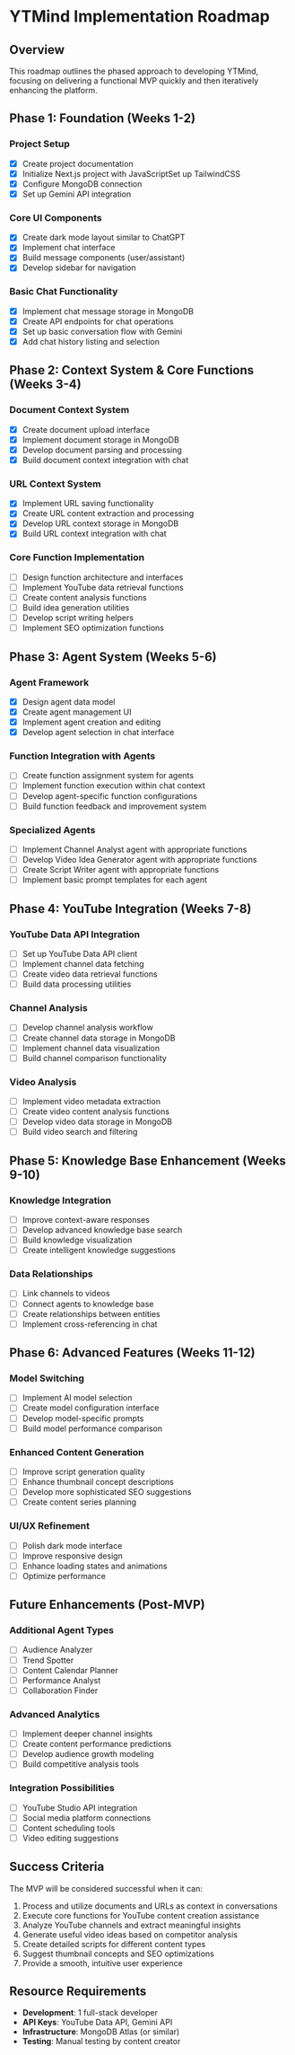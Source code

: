 # YTMind Implementation Roadmap

## Overview

This roadmap outlines the phased approach to developing YTMind, focusing on delivering a functional MVP quickly and then iteratively enhancing the platform.

## Phase 1: Foundation (Weeks 1-2)

### Project Setup

- [x] Create project documentation
- [x] Initialize Next.js project with JavaScriptSet up TailwindCSS
- [x] Configure MongoDB connection
- [x] Set up Gemini API integration

### Core UI Components

- [x] Create dark mode layout similar to ChatGPT
- [x] Implement chat interface
- [x] Build message components (user/assistant)
- [x] Develop sidebar for navigation

### Basic Chat Functionality

- [x] Implement chat message storage in MongoDB
- [x] Create API endpoints for chat operations
- [x] Set up basic conversation flow with Gemini
- [x] Add chat history listing and selection

## Phase 2: Context System & Core Functions (Weeks 3-4)

### Document Context System

- [x] Create document upload interface
- [x] Implement document storage in MongoDB
- [x] Develop document parsing and processing
- [x] Build document context integration with chat

### URL Context System

- [x] Implement URL saving functionality
- [x] Create URL content extraction and processing
- [x] Develop URL context storage in MongoDB
- [x] Build URL context integration with chat

### Core Function Implementation

- [ ] Design function architecture and interfaces
- [ ] Implement YouTube data retrieval functions
- [ ] Create content analysis functions
- [ ] Build idea generation utilities
- [ ] Develop script writing helpers
- [ ] Implement SEO optimization functions

## Phase 3: Agent System (Weeks 5-6)

### Agent Framework

- [x] Design agent data model
- [x] Create agent management UI
- [x] Implement agent creation and editing
- [x] Develop agent selection in chat interface

### Function Integration with Agents

- [ ] Create function assignment system for agents
- [ ] Implement function execution within chat context
- [ ] Develop agent-specific function configurations
- [ ] Build function feedback and improvement system

### Specialized Agents

- [ ] Implement Channel Analyst agent with appropriate functions
- [ ] Develop Video Idea Generator agent with appropriate functions
- [ ] Create Script Writer agent with appropriate functions
- [ ] Implement basic prompt templates for each agent

## Phase 4: YouTube Integration (Weeks 7-8)

### YouTube Data API Integration

- [ ] Set up YouTube Data API client
- [ ] Implement channel data fetching
- [ ] Create video data retrieval functions
- [ ] Build data processing utilities

### Channel Analysis

- [ ] Develop channel analysis workflow
- [ ] Create channel data storage in MongoDB
- [ ] Implement channel data visualization
- [ ] Build channel comparison functionality

### Video Analysis

- [ ] Implement video metadata extraction
- [ ] Create video content analysis functions
- [ ] Develop video data storage in MongoDB
- [ ] Build video search and filtering

## Phase 5: Knowledge Base Enhancement (Weeks 9-10)

### Knowledge Integration

- [ ] Improve context-aware responses
- [ ] Develop advanced knowledge base search
- [ ] Build knowledge visualization
- [ ] Create intelligent knowledge suggestions

### Data Relationships

- [ ] Link channels to videos
- [ ] Connect agents to knowledge base
- [ ] Create relationships between entities
- [ ] Implement cross-referencing in chat

## Phase 6: Advanced Features (Weeks 11-12)

### Model Switching

- [ ] Implement AI model selection
- [ ] Create model configuration interface
- [ ] Develop model-specific prompts
- [ ] Build model performance comparison

### Enhanced Content Generation

- [ ] Improve script generation quality
- [ ] Enhance thumbnail concept descriptions
- [ ] Develop more sophisticated SEO suggestions
- [ ] Create content series planning

### UI/UX Refinement

- [ ] Polish dark mode interface
- [ ] Improve responsive design
- [ ] Enhance loading states and animations
- [ ] Optimize performance

## Future Enhancements (Post-MVP)

### Additional Agent Types

- [ ] Audience Analyzer
- [ ] Trend Spotter
- [ ] Content Calendar Planner
- [ ] Performance Analyst
- [ ] Collaboration Finder

### Advanced Analytics

- [ ] Implement deeper channel insights
- [ ] Create content performance predictions
- [ ] Develop audience growth modeling
- [ ] Build competitive analysis tools

### Integration Possibilities

- [ ] YouTube Studio API integration
- [ ] Social media platform connections
- [ ] Content scheduling tools
- [ ] Video editing suggestions

## Success Criteria

The MVP will be considered successful when it can:

1. Process and utilize documents and URLs as context in conversations
2. Execute core functions for YouTube content creation assistance
3. Analyze YouTube channels and extract meaningful insights
4. Generate useful video ideas based on competitor analysis
5. Create detailed scripts for different content types
6. Suggest thumbnail concepts and SEO optimizations
7. Provide a smooth, intuitive user experience

## Resource Requirements

- **Development**: 1 full-stack developer
- **API Keys**: YouTube Data API, Gemini API
- **Infrastructure**: MongoDB Atlas (or similar)
- **Testing**: Manual testing by content creator
